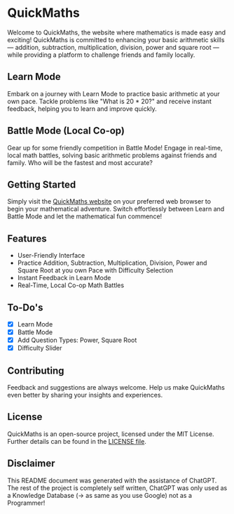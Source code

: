 # QuickMaths

Welcome to QuickMaths, the website where mathematics is made easy and exciting! QuickMaths is committed to enhancing your basic arithmetic skills — addition, subtraction, multiplication, division, power and square root — while providing a platform to challenge friends and family locally.

## Learn Mode

Embark on a journey with Learn Mode to practice basic arithmetic at your own pace. Tackle problems like "What is 20 \* 20?" and receive instant feedback, helping you to learn and improve quickly.

## Battle Mode (Local Co-op)

Gear up for some friendly competition in Battle Mode! Engage in real-time, local math battles, solving basic arithmetic problems against friends and family. Who will be the fastest and most accurate?

## Getting Started

Simply visit the [QuickMaths website](https://quickmaths-3173b.web.com/) on your preferred web browser to begin your mathematical adventure. Switch effortlessly between Learn and Battle Mode and let the mathematical fun commence!

## Features

- User-Friendly Interface
- Practice Addition, Subtraction, Multiplication, Division, Power and Square Root at you own Pace with Difficulty Selection
- Instant Feedback in Learn Mode
- Real-Time, Local Co-op Math Battles

## To-Do's

- [x] Learn Mode
- [x] Battle Mode
- [x] Add Question Types: Power, Square Root
- [x] Difficulty Slider

## Contributing

Feedback and suggestions are always welcome. Help us make QuickMaths even better by sharing your insights and experiences.

## License

QuickMaths is an open-source project, licensed under the MIT License. Further details can be found in the [LICENSE file](https://github.com/nwrenger/quickmaths/blob/main/LICENSE).

## Disclaimer

This README document was generated with the assistance of ChatGPT. The rest of the project is completely self written, ChatGPT was only used as a Knowledge Database (-> as same as you use Google) not as a Programmer!
